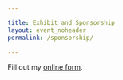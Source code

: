 ```yaml
---

title: Exhibit and Sponsorship
layout: event_noheader
permalink: /sponsorship/

---
```


<div id="wufoo-z1oeua8c1lpggv2"> Fill out my <a href="[https://owasp.wufoo.com/forms/zwy0o5v0avo2xn/](https://owasp.wufoo.com/forms/zwy0o5v0avo2xn/)">online form</a>. </div> <script type="text/javascript"> var z1oeua8c1lpggv2; (function(d, t) { var s = d.createElement(t), options = { 'userName':'owasp', 'formHash':'z1oeua8c1lpggv2', 'autoResize':true, 'height':'403', 'async':true, 'host':'wufoo.com', 'header':'show', 'ssl':true }; s.src = ('https:' == d.location.protocol ?'https://':'http://') + 'secure.wufoo.com/scripts/embed/form.js'; s.onload = s.onreadystatechange = function() { var rs = this.readyState; if (rs) if (rs != 'complete') if (rs != 'loaded') return; try { z1oeua8c1lpggv2 = new WufooForm(); z1oeua8c1lpggv2.initialize(options); z1oeua8c1lpggv2.display(); } catch (e) { } }; var scr = d.getElementsByTagName(t)[0], par = scr.parentNode; par.insertBefore(s, scr); })(document, 'script'); </script>
